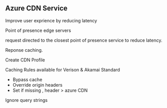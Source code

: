 ## Azure CDN Service

Improve user exprience by reducing latency

Point of presence edge servers

request directed to the closest point of presence service to reduce latency. 

Reponse caching.

Create CDN Profile

Caching Rules available for Verison & Akamai Standard

* Bypass cache
* Override  origin headers 
* Set if missing  , header > azure CDN

Ignore query strings 